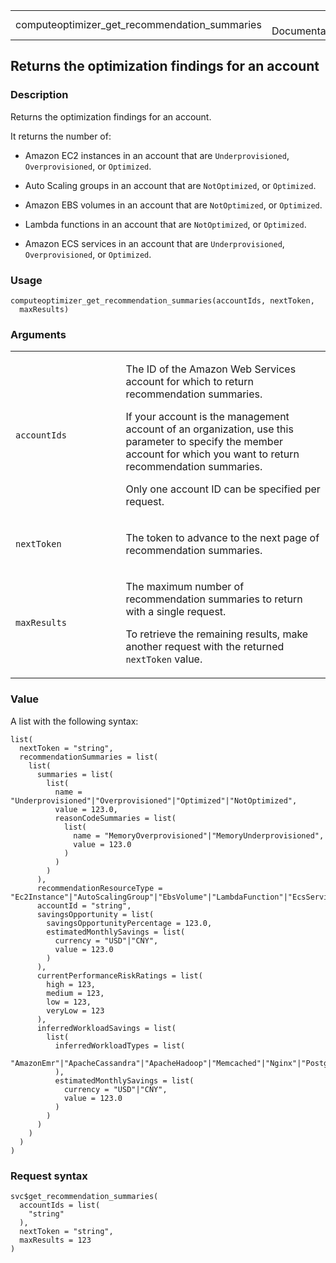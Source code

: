 <table style="width: 100%;">
<tbody>
<tr class="odd">
<td>computeoptimizer_get_recommendation_summaries</td>
<td style="text-align: right;">R Documentation</td>
</tr>
</tbody>
</table>

## Returns the optimization findings for an account

### Description

Returns the optimization findings for an account.

It returns the number of:

-   Amazon EC2 instances in an account that are `Underprovisioned`,
    `Overprovisioned`, or `Optimized`.

-   Auto Scaling groups in an account that are `NotOptimized`, or
    `Optimized`.

-   Amazon EBS volumes in an account that are `NotOptimized`, or
    `Optimized`.

-   Lambda functions in an account that are `NotOptimized`, or
    `Optimized`.

-   Amazon ECS services in an account that are `Underprovisioned`,
    `Overprovisioned`, or `Optimized`.

### Usage

    computeoptimizer_get_recommendation_summaries(accountIds, nextToken,
      maxResults)

### Arguments

<table>
<colgroup>
<col style="width: 35%" />
<col style="width: 65%" />
</colgroup>
<tbody>
<tr class="odd">
<td><code
id="computeoptimizer_get_recommendation_summaries_:_accountIds">accountIds</code></td>
<td><p>The ID of the Amazon Web Services account for which to return
recommendation summaries.</p>
<p>If your account is the management account of an organization, use
this parameter to specify the member account for which you want to
return recommendation summaries.</p>
<p>Only one account ID can be specified per request.</p></td>
</tr>
<tr class="even">
<td><code
id="computeoptimizer_get_recommendation_summaries_:_nextToken">nextToken</code></td>
<td><p>The token to advance to the next page of recommendation
summaries.</p></td>
</tr>
<tr class="odd">
<td><code
id="computeoptimizer_get_recommendation_summaries_:_maxResults">maxResults</code></td>
<td><p>The maximum number of recommendation summaries to return with a
single request.</p>
<p>To retrieve the remaining results, make another request with the
returned <code>nextToken</code> value.</p></td>
</tr>
</tbody>
</table>

### Value

A list with the following syntax:

    list(
      nextToken = "string",
      recommendationSummaries = list(
        list(
          summaries = list(
            list(
              name = "Underprovisioned"|"Overprovisioned"|"Optimized"|"NotOptimized",
              value = 123.0,
              reasonCodeSummaries = list(
                list(
                  name = "MemoryOverprovisioned"|"MemoryUnderprovisioned",
                  value = 123.0
                )
              )
            )
          ),
          recommendationResourceType = "Ec2Instance"|"AutoScalingGroup"|"EbsVolume"|"LambdaFunction"|"EcsService",
          accountId = "string",
          savingsOpportunity = list(
            savingsOpportunityPercentage = 123.0,
            estimatedMonthlySavings = list(
              currency = "USD"|"CNY",
              value = 123.0
            )
          ),
          currentPerformanceRiskRatings = list(
            high = 123,
            medium = 123,
            low = 123,
            veryLow = 123
          ),
          inferredWorkloadSavings = list(
            list(
              inferredWorkloadTypes = list(
                "AmazonEmr"|"ApacheCassandra"|"ApacheHadoop"|"Memcached"|"Nginx"|"PostgreSql"|"Redis"|"Kafka"|"SQLServer"
              ),
              estimatedMonthlySavings = list(
                currency = "USD"|"CNY",
                value = 123.0
              )
            )
          )
        )
      )
    )

### Request syntax

    svc$get_recommendation_summaries(
      accountIds = list(
        "string"
      ),
      nextToken = "string",
      maxResults = 123
    )
